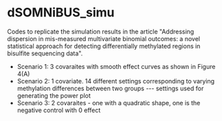 # dSOMNiBUS_simu
Codes to replicate the simulation results in the article "Addressing dispersion in mis-measured multivariate binomial outcomes: a novel statistical approach for detecting differentially methylated regions in bisulfite sequencing data".

* Scenario 1:
   3 covaraites with smooth effect curves as shown in Figure 4(A)
* Scenario 2:
  1 covariate. 14 different settings corresponding to varying methylation differences between two groups --- settings used for generating the power plot
* Scenario 3:
  2 covaraites - one with a quadratic shape, one is the negative control with 0 effect
